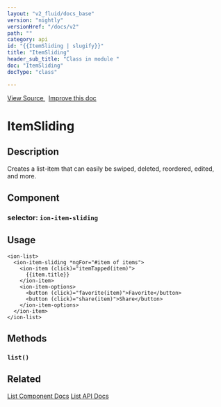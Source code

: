 ```yaml
---
layout: "v2_fluid/docs_base"
version: "nightly"
versionHref: "/docs/v2"
path: ""
category: api
id: "{{ItemSliding | slugify}}"
title: "ItemSliding"
header_sub_title: "Class in module "
doc: "ItemSliding"
docType: "class"

---
```





<div class="improve-docs">
<a href='http://github.com/driftyco/ionic2/tree/master/ionic/components/item/item-sliding.ts#L2'>
View Source
</a>
&nbsp;
<a href='http://github.com/driftyco/ionic2/edit/master/ionic/components/item/item-sliding.ts#L2'>
Improve this doc
</a>
</div>





<h1 class="api-title">


ItemSliding






</h1>






<!-- description -->
<h2>Description</h2>

<p>Creates a list-item that can easily be swiped, deleted, reordered, edited, and more.</p>


<h2>Component</h2>
<h3>selector: <code>ion-item-sliding</code></h3>
<!-- @usage tag -->

<h2>Usage</h2>

<pre><code class="lang-html">&lt;ion-list&gt;
  &lt;ion-item-sliding *ngFor=&quot;#item of items&quot;&gt;
    &lt;ion-item (click)=&quot;itemTapped(item)&quot;&gt;
      {{item.title}}
    &lt;/ion-item&gt;
    &lt;ion-item-options&gt;
      &lt;button (click)=&quot;favorite(item)&quot;&gt;Favorite&lt;/button&gt;
      &lt;button (click)=&quot;share(item)&quot;&gt;Share&lt;/button&gt;
    &lt;/ion-item-options&gt;
  &lt;/ion-item&gt;
&lt;/ion-list&gt;
</code></pre>




<!-- @property tags -->


<!-- methods on the class -->

<h2>Methods</h2>

<div id="list"></div>

<h3>
<code>list()</code>
  

</h3>










<!-- related link -->

<h2>Related</h2>

<a href='/docs/v2/components#lists'>List Component Docs</a>
<a href='../../list/List'>List API Docs</a><!-- end content block -->


<!-- end body block -->

